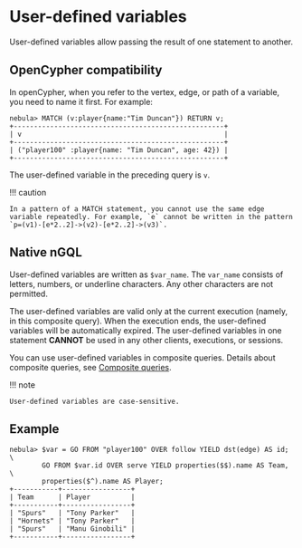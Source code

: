 # User-defined variables

User-defined variables allow passing the result of one statement to another.

## OpenCypher compatibility

In openCypher, when you refer to the vertex, edge, or path of a variable, you need to name it first. For example:

```ngql
nebula> MATCH (v:player{name:"Tim Duncan"}) RETURN v;
+----------------------------------------------------+
| v                                                  |
+----------------------------------------------------+
| ("player100" :player{name: "Tim Duncan", age: 42}) |
+----------------------------------------------------+
```

The user-defined variable in the preceding query is `v`.

!!! caution

    In a pattern of a MATCH statement, you cannot use the same edge variable repeatedly. For example, `e` cannot be written in the pattern `p=(v1)-[e*2..2]->(v2)-[e*2..2]->(v3)`.

## Native nGQL

User-defined variables are written as `$var_name`. The `var_name` consists of letters, numbers, or underline characters. Any other characters are not permitted.

The user-defined variables are valid only at the current execution (namely, in this composite query). When the execution ends, the user-defined variables will be automatically expired. The user-defined variables in one statement **CANNOT** be used in any other clients, executions, or sessions.

You can use user-defined variables in composite queries. Details about composite queries, see [Composite queries](1.composite-queries.md).

!!! note

    User-defined variables are case-sensitive.

## Example

```ngql
nebula> $var = GO FROM "player100" OVER follow YIELD dst(edge) AS id; \
        GO FROM $var.id OVER serve YIELD properties($$).name AS Team, \
        properties($^).name AS Player;
+-----------+-----------------+
| Team      | Player          |
+-----------+-----------------+
| "Spurs"   | "Tony Parker"   |
| "Hornets" | "Tony Parker"   |
| "Spurs"   | "Manu Ginobili" |
+-----------+-----------------+
```
